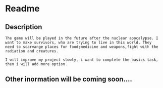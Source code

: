 # Readme

## Description
`The game will be played in the future after the nuclear apocalypse. I want to make survivors, who are trying to live in this world. They need to scarvange places for food;medicine and weapons,fight with the radiation and creatures.`

`I will improve my project slowly, i want to complete the basics task, then i will add more option.`

## Other inormation will be coming soon....
